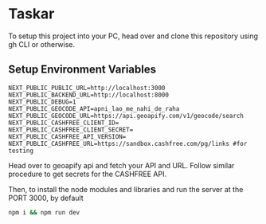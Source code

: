# Taskar

To setup this project into your PC, head over and clone this repository using gh CLI or otherwise. 

## Setup Environment Variables

```
NEXT_PUBLIC_PUBLIC_URL=http://localhost:3000
NEXT_PUBLIC_BACKEND_URL=http://localhost:8000
NEXT_PUBLIC_DEBUG=1
NEXT_PUBLIC_GEOCODE_API=apni_lao_me_nahi_de_raha
NEXT_PUBLIC_GEOCODE_URL=https://api.geoapify.com/v1/geocode/search
NEXT_PUBLIC_CASHFREE_CLIENT_ID=
NEXT_PUBLIC_CASHFREE_CLIENT_SECRET=
NEXT_PUBLIC_CASHFREE_API_VERSION=
NEXT_PUBLIC_CASHFREE_URL=https://sandbox.cashfree.com/pg/links #for testing
```

Head over to geoapify api and fetch your API and URL. Follow similar procedure to get secrets for the CASHFREE API.

Then, to install the node modules and libraries and run the server at the PORT 3000, by default
```bash
npm i && npm run dev
```

